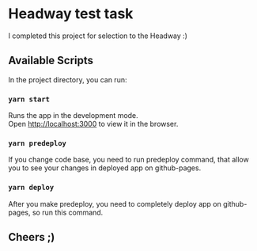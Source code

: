 # Headway test task

I completed this project for selection to the Headway :)

## Available Scripts

In the project directory, you can run:

### `yarn start`

Runs the app in the development mode.\
Open [http://localhost:3000](http://localhost:3000) to view it in the browser.

### `yarn predeploy`

If you change code base, you need to run predeploy command, that allow you to see your changes in deployed app on github-pages.

### `yarn deploy`
After you make predeploy, you need to completely deploy app on github-pages, so run this command.

## Cheers ;)
